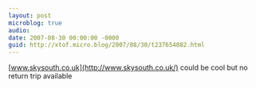 ```yaml
---
layout: post
microblog: true
audio: 
date: 2007-08-30 00:00:00 -0000
guid: http://xtof.micro.blog/2007/08/30/t237654082.html
---
```

[www.skysouth.co.uk](http://www.skysouth.co.uk/) could be cool but no return trip available
